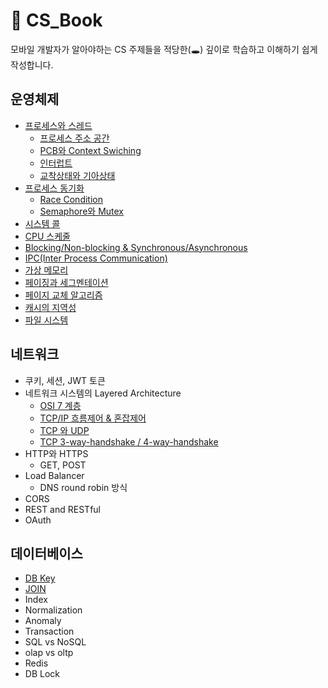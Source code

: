 # 📖 CS_Book
모바일 개발자가 알아야하는 CS 주제들을 적당한(🕳) 깊이로 학습하고 이해하기 쉽게 작성합니다.

## 운영체제
+ [프로세스와 스레드](https://github.com/seonyoung42/CS_Book/blob/master/OperatingSystem/프로세스와%20스레드.md)
  + [프로세스 주소 공간](https://github.com/seonyoung42/CS_Book/blob/master/OperatingSystem/프로세스%20주소%20공간.md)
  + [PCB와 Context Swiching](https://github.com/seonyoung42/CS_Book/blob/master/OperatingSystem/PCB와%20Context%20Switching.md)
  + [인터럽트](https://github.com/seonyoung42/CS_Book/blob/master/OperatingSystem/인터럽트.md)
  + [교착상태와 기아상태](https://github.com/seonyoung42/CS_Book/blob/master/OperatingSystem/교착상태와%20기아상태.md)
+ [프로세스 동기화](https://github.com/seonyoung42/CS_Book/blob/master/OperatingSystem/프로세스%20동기화.md)
  + [Race Condition](https://github.com/seonyoung42/CS_Book/blob/master/OperatingSystem/Race%20Condition.md)
  + [Semaphore와 Mutex](https://github.com/seonyoung42/CS_Book/blob/master/OperatingSystem/Semaphore%20와%20Mutex.md)
+ [시스템 콜](https://github.com/seonyoung42/CS_Book/blob/master/OperatingSystem/시스템%20콜.md)
+ [CPU 스케줄](https://github.com/seonyoung42/CS_Book/blob/master/OperatingSystem/CPU%20스케쥴링.md)
+ [Blocking/Non-blocking & Synchronous/Asynchronous](https://github.com/seonyoung42/CS_Book/blob/master/OperatingSystem/Blocking%2C%20Non-blocking%20%26%20Synchronous%2C%20Asynchronous.md)
+ [IPC(Inter Process Communication)](https://github.com/seonyoung42/CS_Book/blob/master/OperatingSystem/IPC.md)
+ [가상 메모리](https://github.com/seonyoung42/CS_Book/blob/master/OperatingSystem/가상메모리.md)
+ [페이징과 세그멘테이션](https://github.com/seonyoung42/CS_Book/blob/master/OperatingSystem/페이징과%20세그멘테이션.md)
+ [페이지 교체 알고리즘](https://github.com/seonyoung42/CS_Book/blob/master/OperatingSystem/페이지%20교체%20알고리즘.md)
+ [캐시의 지역성](https://github.com/seonyoung42/CS_Book/blob/master/OperatingSystem/캐시의%20지역성.md)
+ [파일 시스템](https://github.com/seonyoung42/CS_Book/blob/master/OperatingSystem/파일시스템.md)

## 네트워크
+ 쿠키, 세션, JWT 토큰
+ 네트워크 시스템의 Layered Architecture
  + [OSI 7 계층](https://github.com/seonyoung42/CS_Book/blob/master/Network/OSI%207계층.md)
  + [TCP/IP 흐름제어 & 혼잡제어](https://github.com/seonyoung42/CS_Book/blob/master/Network/TCP%26IP%20혼잡제어%26흐름제어.md)
  + [TCP 와 UDP](https://github.com/seonyoung42/CS_Book/blob/master/Network/TCP와%20UDP.md)
  + [TCP 3-way-handshake / 4-way-handshake](https://github.com/seonyoung42/CS_Book/blob/master/Network/TCP%203-way-handshake%20%26%204-way-handshake.md)
+ HTTP와 HTTPS
  + GET, POST
+ Load Balancer
  + DNS round robin 방식
+ CORS
+ REST and RESTful
+ OAuth

## 데이터베이스
+ [DB Key](https://github.com/seonyoung42/CS_Book/blob/master/DataBase/DB%20Key.md)
+ [JOIN](https://github.com/seonyoung42/CS_Book/blob/master/DataBase/JOIN.md)
+ Index
+ Normalization
+ Anomaly
+ Transaction
+ SQL vs NoSQL
+ olap vs oltp
+ Redis
+ DB Lock

